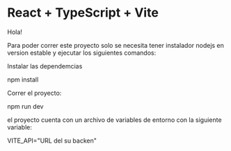 # React + TypeScript + Vite

Hola!

Para poder correr este proyecto solo se necesita tener instalador nodejs en version 
estable y ejecutar los siguientes comandos: 


Instalar las dependemcias

  npm install 

Correr el proyecto: 

  npm run dev

el proyecto cuenta con un archivo de variables de entorno con la siguiente variable: 


  VITE_API="URL del su backen"

